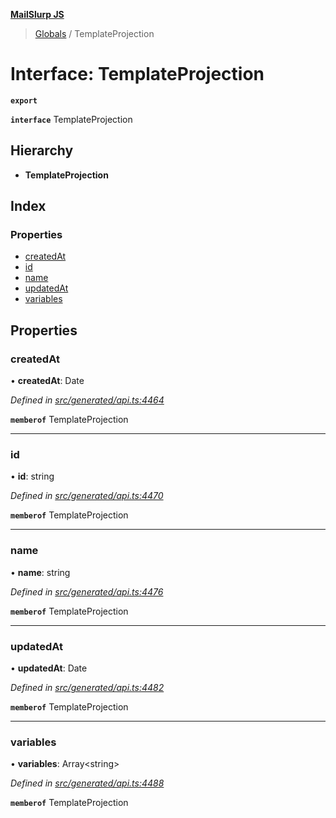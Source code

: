 **[MailSlurp JS](../README.md)**

> [Globals](../README.md) / TemplateProjection

# Interface: TemplateProjection

**`export`** 

**`interface`** TemplateProjection

## Hierarchy

* **TemplateProjection**

## Index

### Properties

* [createdAt](templateprojection.md#createdat)
* [id](templateprojection.md#id)
* [name](templateprojection.md#name)
* [updatedAt](templateprojection.md#updatedat)
* [variables](templateprojection.md#variables)

## Properties

### createdAt

•  **createdAt**: Date

*Defined in [src/generated/api.ts:4464](https://github.com/mailslurp/mailslurp-client/blob/85c640b/src/generated/api.ts#L4464)*

**`memberof`** TemplateProjection

___

### id

•  **id**: string

*Defined in [src/generated/api.ts:4470](https://github.com/mailslurp/mailslurp-client/blob/85c640b/src/generated/api.ts#L4470)*

**`memberof`** TemplateProjection

___

### name

•  **name**: string

*Defined in [src/generated/api.ts:4476](https://github.com/mailslurp/mailslurp-client/blob/85c640b/src/generated/api.ts#L4476)*

**`memberof`** TemplateProjection

___

### updatedAt

•  **updatedAt**: Date

*Defined in [src/generated/api.ts:4482](https://github.com/mailslurp/mailslurp-client/blob/85c640b/src/generated/api.ts#L4482)*

**`memberof`** TemplateProjection

___

### variables

•  **variables**: Array\<string>

*Defined in [src/generated/api.ts:4488](https://github.com/mailslurp/mailslurp-client/blob/85c640b/src/generated/api.ts#L4488)*

**`memberof`** TemplateProjection

